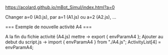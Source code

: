 https://acolard.github.io/mBot_Simul/index.html?a=0

Changer a=0 (A0.js), par a=1 (A1.js) ou a=2 (A2.js), ...

=== Exemple de nouvelle activité A4 ===
  
  A la fin du fichie activité (A4.js) mettre -> export { envParamA4 };
  Ajouter au debut du script.js ->  import { envParamA4 } from "./A4.js";
                                    ActivityList[4] = envParamA4;
